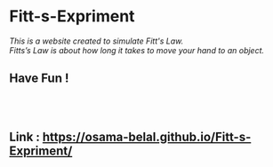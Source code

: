 # Fitt-s-Expriment
*This is a website created to simulate Fitt's Law.* <br/>
*Fitts’s Law is about how long it takes to move your hand to an object.* <br/>
## Have Fun !
<br><br>
## Link : https://osama-belal.github.io/Fitt-s-Expriment/
